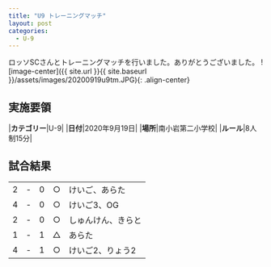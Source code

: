 ```yaml
---
title: "U9 トレーニングマッチ"
layout: post
categories:
  - U-9
---
```


ロッソSCさんとトレーニングマッチを行いました。ありがとうございました。
![image-center]({{ site.url }}{{ site.baseurl }}/assets/images/20200919u9tm.JPG){: .align-center}

## 実施要領

|**カテゴリー**|U-9|
|**日付**|2020年9月19日|
|**場所**|南小岩第二小学校|
|**ルール**|8人制15分|

## 試合結果

|    |   |    |         |    |
|:--:|:-:|:--:|:--:|:--------|
|    2| - |   0|○|けいご、あらた|
|    4| - |   0|○|けいご3、OG|
|    2| - |  0|○|しゅんけん、きらと|
|    1| - |  1|△|あらた|
|    4| - |  1|○|けいご2、りょう2|
